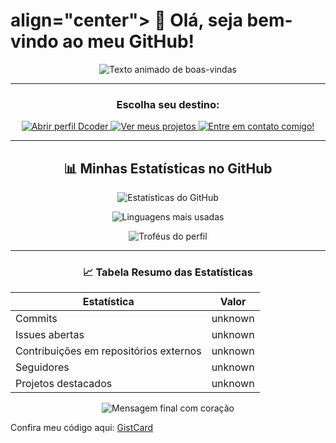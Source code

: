 <h1> align="center">
  👋 Olá, seja bem-vindo ao meu GitHub!
</h1>

<p align="center">
  <img src="https://readme-typing-svg.herokuapp.com?font=Fira+Code&size=22&duration=2000&pause=500&color=36BCF7&center=true&vCenter=true&width=450&lines=Aonde+vamos+agora%3F+%E2%80%A2%E2%80%A2%E2%80%A2;Olá,+sou+Gabriel!!" alt="Texto animado de boas-vindas" />
</p>

---

<h3 align="center">Escolha seu destino:</h3>

<p align="center">
  <a href="https://code.dcoder.tech/profile/gabriel555" target="_blank">
    <img src="https://img.shields.io/badge/Dcoder-323330?style=for-the-badge&logo=dcoder&logoColor=F7DF1E" alt="Abrir perfil Dcoder"/>
  </a>
  <a href="https://404-flax.vercel.app/?vercelToolbarCode=nitTT2OzUtQxYuc" target="_self">
    <img src="https://img.shields.io/badge/Projetos-28A745?style=for-the-badge&logo=github&logoColor=white" alt="Ver meus projetos"/>
  </a>
  <a href="https://smbglobal.simdif.com/" target="_self">
    <img src="https://img.shields.io/badge/Contato-007ACC?style=for-the-badge&logo=mail.ru&logoColor=white" alt="Entre em contato comigo!"/>
  </a>
</p>

---

<h2 align="center">📊 Minhas Estatísticas no GitHub</h2>

<p align="center">
  <img src="https://github-readme-stats.vercel.app/api?username=Gbs5676&show_icons=true&theme=radical" alt="Estatísticas do GitHub"/>
</p>

<p align="center">
  <img src="https://github-readme-stats.vercel.app/api/top-langs/?username=Gbs5676&layout=compact&theme=radical" alt="Linguagens mais usadas"/>
</p>

<p align="center">
  <img src="https://github-profile-trophy.vercel.app/?username=Gbs5676&theme=radical" alt="Troféus do perfil"/>
</p>



---

<h3 align="center">📈 Tabela Resumo das Estatísticas</h3>

| Estatística       | Valor          |
|-------------------|----------------|
| Commits           |unknown          |
| Issues abertas    | unknown          |
| Contribuições em repositórios externos | unknown     |
| Seguidores        | unknown           |
| Projetos destacados | unknown         |

<p align="center">
  <img src="https://readme-typing-svg.herokuapp.com?font=Fira+Code&size=20&duration=3000&pause=500&color=FF5733&center=true&vCenter=true&width=550&lines=Não+esqueça+de+deixar+um+%E2%9D%A4!" alt="Mensagem final com coração"/>
</p>

Confira meu código aqui: [GistCard](https://gist.github.com/Gbs5676/a05b8389610318bb9bc317da6c93412e)
